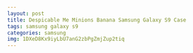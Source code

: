 ```yaml
---
layout: post
title: Despicable Me Minions Banana Samsung Galaxy S9 Case
tags: samsung galaxy s9
categories: samsung
img: 1DXeD8Kx9iyLbU7anG2zbPgZmjZup2tiq
---
```

